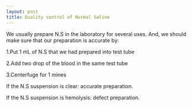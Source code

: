 ```yaml
---
layout: post
title: Quality control of Normal Saline
---
```



We usually prepare N.S in the laboratory for several uses. And, we should make sure that our preparation is accurate by:

1.Put 1 mL of N.S that we had prepared into test tube

2.Add two drop of the blood in the same test tube

3.Centerfuge for 1 mines 

If the N.S suspension is clear: accurate preparation.

If the N.S suspension is hemolysis: defect preparation.